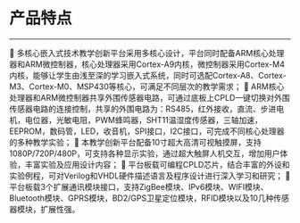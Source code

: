 # 产品特点

-----

	多核心嵌入式技术教学创新平台采用多核心设计，平台同时配备ARM核心处理器和ARM微控制器，核心处理器采用Cortex-A9内核，微控制器采用Cortex-M4内核，能够让学生由浅至深的学习嵌入式系统，同时可选配Cortex-A8、Cortex-M3、Cortex-M0、MSP430等核心，可满足不同层次的教学需求；
	ARM核心处理器和ARM微控制器共享外围传感器电路，可通过底板上CPLD一键切换对外围传感器电路的连接控制，共享的外围电路为：RS485，红外接收，直流、步进电机，电位器，光敏电阻，PWM蜂鸣器，SHT11温湿度传感器，三轴加速，EEPROM，数码管，LED，收音机，SPI接口，I2C接口，可完成不同核心处理器的多种教学实验；
	本教学创新平台配备10寸超大高清可视触摸屏，支持1080P/720P/480P，可支持各种显示实验，通过超大触屏人机交互，增加用户体验，丰富实验及应用设计内容；
	平台板载可编程CPLD芯片，结合丰富的外设和实验例程，可对Verilog和VHDL硬件描述语言及程序设计进行深入学习和研究；
	平台板载3个扩展通讯模块接口，支持ZigBee模块、IPv6模块、WIFI模块、Bluetooth模块、GPRS模块，BD2/GPS卫星定位模块，RFID模块以及10几种传感器模块，扩展性强。


